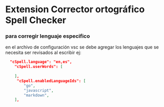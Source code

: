 # Extension Corrector ortográfico Spell Checker


### para corregir lenguaje especifico
en el archivo de configuración vsc se debe agregar los lenguajes que se necesita ser revisados al escribir ej:
```json
  "cSpell.language": "en,es",
    "cSpell.userWords": [
         
    ],
     "cSpell.enabledLanguageIds": [
        "go",
        "javascript",
        "markdown",
    ],

```

